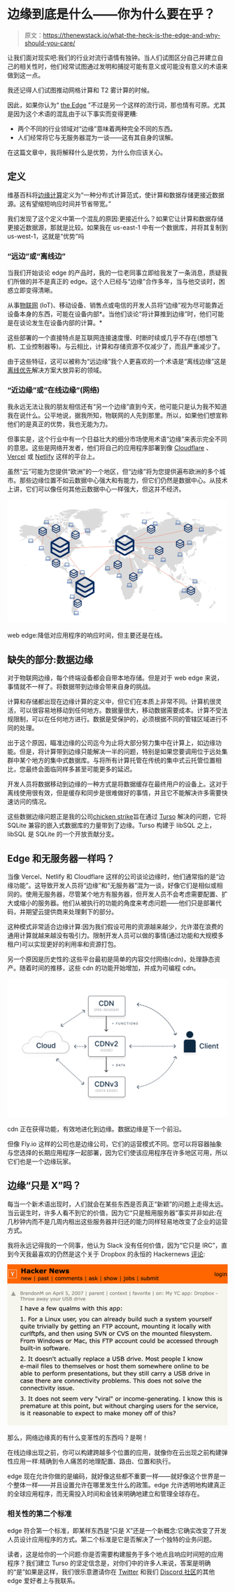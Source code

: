 # 边缘到底是什么——你为什么要在乎？

> 原文：<https://thenewstack.io/what-the-heck-is-the-edge-and-why-should-you-care/>

让我们面对现实吧:我们的行业对流行语情有独钟。当人们试图区分自己并建立自己的相关性时，他们经常试图通过发明和捕捉可能有意义或可能没有意义的术语来做到这一点。

我还记得人们试图推动网格计算和 T2 雾计算的时候。

因此，如果你认为“ [the Edge](https://thenewstack.io/what-is-edge-computing/) ”不过是另一个这样的流行词，那也情有可原。尤其是因为这个术语的混乱由于以下事实而变得更糟:

*   两个不同的行业领域对“边缘”意味着两种完全不同的东西。
*   人们经常将它与无服务器混为一谈——这有其自身的误解。

在这篇文章中，我将解释什么是优势，为什么你应该关心。

## 定义

维基百科将[边缘计算](https://en.wikipedia.org/wiki/Edge_computing)定义为“一种分布式计算范式，使计算和数据存储更接近数据源。这有望缩短响应时间并节省带宽。”

我们发现了这个定义中第一个混乱的原因:更接近什么？如果它让计算和数据存储更接近数据源，那就是比较。如果我在 us-east-1 中有一个数据库，并将其复制到 us-west-1，这就是“优势”吗

### “远边”或“离线边”

当我们开始谈论 edge 的产品时，我的一位老同事立即给我发了一条消息，质疑我们所做的并不是真正的 edge。这个人已经与“边缘”合作多年，当与他交谈时，困惑立即变得清晰。

从事[物联网](https://thenewstack.io/managing-time-series-data-in-industrial-iot/) (IoT)、移动设备、销售点或电信的开发人员将“边缘”视为尽可能靠近设备本身的东西，可能在设备内部*。当他们谈论“将计算推到边缘”时，他们可能是在谈论发生在设备内部的计算。*

这些部署的一个直接特点是互联网连接速度慢、时断时续或几乎不存在(想想飞机、工业控制器等)。与云相比，计算和存储资源不仅减少了，而且严重减少了。

由于这些特征，这可以被称为“远边缘”我个人更喜欢的一个术语是“离线边缘”这是[离线优先](https://offlinefirst.org/)解决方案大放异彩的领域。

### “近边缘”或“在线边缘”(网络)

我永远无法让我的朋友相信还有“另一个边缘”直到今天，他可能只是认为我不知道我在说什么。公平地说，据我所知，物联网的人先到那里。所以，如果他们想宣称他们的是真正的优势，我也无能为力。

但事实是，这个行业中有一个日益壮大的细分市场使用术语“边缘”来表示完全不同的意思。这些是网络开发者，他们将自己的应用程序部署到像 [Cloudflare](https://thenewstack.io/cloudflare-raises-1-25-billion-for-startups-using-its-workers-platform/) 、 [Vercel](https://thenewstack.io/vercel-offers-new-figma-like-comments-for-web-developers/) 或 [Netlify](https://thenewstack.io/jamstack-style-build-a-website-with-netlify-and-publii/) 这样的平台上。

虽然“云”可能为您提供“欧洲”的一个地区，但“边缘”将为您提供遍布欧洲的多个城市。那些边缘位置不如云数据中心强大和有能力，但它们仍然是数据中心。从技术上讲，它们可以像任何其他云数据中心一样强大，但这并不经济。

![](img/651280572d7766d1b3cc7720fedbe820.png)

web edge:降低对应用程序的响应时间，但主要还是在线。

## 缺失的部分:数据边缘

对于物联网边缘，每个终端设备都会自带本地存储。但是对于 web edge 来说，事情就不一样了。将数据带到边缘会带来自身的挑战。

计算和存储都出现在边缘计算的定义中，但它们在本质上非常不同。计算机很灵活，可以很容易地移动到任何地方。数据量很大，移动数据需要成本。计算不受法规限制，可以在任何地方进行。数据是受保护的，必须根据不同的管辖区域进行不同的处理。

出于这个原因，瞄准边缘的公司迄今为止将大部分努力集中在计算上，如边缘功能。但是，将计算带到边缘只能解决一半的问题，特别是如果您要调用位于远处集群中某个地方的集中式数据库。与将所有计算托管在传统的集中式云托管位置相比，您最终会面临同样多甚至可能更多的延迟。

开发人员将数据移动到边缘的一种方式是将数据缓存在最终用户的设备上。这对于离线使用很有效，但是缓存和同步是很难做好的事情，并且它不能解决许多需要快速访问的情况。

这些数据边缘问题正是我的公司[chicken strike](https://chiselstrike.com/about-us)旨在通过 [Turso](https://chiselstrike.com/) 解决的问题，它将 SQLite 兼容的嵌入式数据库的力量带到了边缘。Turso 构建于 libSQL 之上，libSQL 是 SQLite 的一个开放贡献分支。

## Edge 和无服务器一样吗？

当像 Vercel、Netlify 和 Cloudflare 这样的公司谈论边缘时，他们通常指的是“边缘功能”。这导致开发人员将“边缘”和“无服务器”混为一谈，好像它们是相似或相同的。使用无服务器，尽管某个地方有服务器，但开发人员不会考虑需要配置、扩大或缩小的服务器。他们从被执行的功能的角度来考虑问题——他们只是部署代码，并期望云提供商来处理剩下的部分。

这种模式非常适合边缘计算:因为我们假设可用的资源越来越少，允许潜在浪费的通用计算就越来越没有吸引力。限制开发人员可以做的事情(通过功能和大规模多租户)可以实现更好的利用率和资源打包。

另一个原因是历史性的:这些平台最初是简单的内容交付网络(cdn)，处理静态资产。随着时间的推移，这些 cdn 的功能开始增加，并成为可编程 cdn。

![](img/36db6cc15d1e507c3f5367073ffe57ea.png)

cdn 正在获得功能，有效地进化到边缘。数据边缘是下一个前沿。

但像 Fly.io 这样的公司也是边缘公司，它们的运营模式不同。您可以将容器抽象与您选择的长期应用程序一起部署，因为它们使该应用程序在许多地区可用，所以它们也是一个边缘玩家。

## 边缘“只是 X”吗？

每当一个新术语出现时，人们就会在某些东西是否真正“新颖”的问题上走得太远。当云诞生时，许多人看不到它的价值，因为它“只是租用服务器”事实并非如此:在几秒钟内而不是几周内租出这些服务器并归还的能力同样轻易地改变了企业的运营方式。

我将永远记得我的一个同事，他认为 Slack 没有任何价值，因为“它只是 IRC”，直到今天我最喜欢的仍然是这个关于 Dropbox 的永恒的 Hackernews [评论](https://news.ycombinator.com/item?id=9224):

![](img/0e103ab4abfddd1572ffcb700b90da89.png)

那么，网络边缘真的有什么变革性的东西吗？是啊！

在线边缘出现之前，你可以构建跨越多个位置的应用，就像你在云出现之前构建弹性应用一样:精确到令人痛苦的地理配置、路由、位置和执行。

edge 现在允许你做的是编码，就好像这些都不重要一样——就好像这个世界是一个整体一样——并且设置允许在哪里发生什么的政策。edge 允许透明地构建真正的全球应用程序，而无需投入时间和金钱来明确地建立和管理全球存在。

### 相关性的第二个标准

edge 符合第一个标准，即某样东西是“只是 X”还是一个新概念:它确实改变了开发人员设计应用程序的方式。第二个标准是它是否解决了一个独特的业务问题。

读者，这是给你的一个问题:你是否需要构建服务于多个地点且响应时间短的应用程序？我们建立 Turso 的坚定信念是，对你们中的许多人来说，答案是明确的“是”如果是这样，我们很乐意邀请你在 [Twitter](https://twitter.com/glcst) 和我们 [Discord 社区](https://discord.gg/Q4GcDkb7ZA)的其他 edge 爱好者上与我联系。

<svg xmlns:xlink="http://www.w3.org/1999/xlink" viewBox="0 0 68 31" version="1.1"><title>Group</title> <desc>Created with Sketch.</desc></svg>